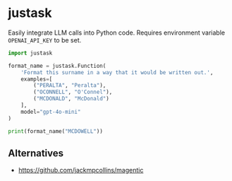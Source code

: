# justask

Easily integrate LLM calls into Python code. Requires environment variable `OPENAI_API_KEY` to be set.

```python
import justask

format_name = justask.Function(
    'Format this surname in a way that it would be written out.',
    examples=[
        ("PERALTA", "Peralta"),
        ("OCONNELL", "O'Connel"),
        ("MCDONALD", "McDonald")
    ],
    model="gpt-4o-mini"
)

print(format_name("MCDOWELL"))
```

## Alternatives
- https://github.com/jackmpcollins/magentic
